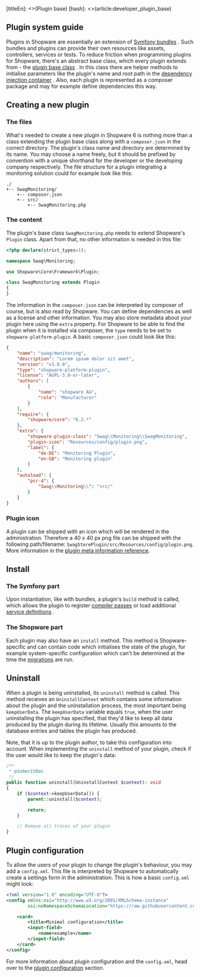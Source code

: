 [titleEn]: <>(Plugin base)
[hash]: <>(article:developer_plugin_base)

## Plugin system guide

Plugins in Shopware are essentially an extension of
[Symfony bundles](https://symfony.com/doc/current/bundles.html#creating-a-bundle)
. Such bundles and plugins can provide their own resources like assets,
controllers, services or tests. To reduce friction when programming plugins for
Shopware, there's an abstract base class, which every plugin extends from - the
[plugin base class](./../60-references-internals/40-plugins/020-plugin-base-class.md)
. In this class there are helper methods to initialise parameters like the
plugin's name and root path in the
[dependency injection container](https://symfony.com/doc/current/service_container.html#service-parameters)
. Also, each plugin is represented as a composer package and may for example
define dependencies this way.

## Creating a new plugin

### The files

What's needed to create a new plugin in Shopware 6 is nothing more than a class
extending the plugin base class along with a `composer.json` in the correct
directory. The plugin's class name and directory are determined by its name. You
may choose a name freely, but it should be prefixed by convention with a unique
shorthand for the developer or the developing company respectively. The file
structure for a plugin integrating a monitoring solution could for example look
like this:

```
./
+-- SwagMonitoring/
    +-- composer.json
    +-- src/
        +-- SwagMonitoring.php
```

### The content

The plugin's base class `SwagMonitoring.php` needs to extend Shopware's
`Plugin` class. Apart from that, no other information is needed in this file:

```php
<?php declare(strict_types=1);

namespace Swag\Monitoring;

use Shopware\Core\Framework\Plugin;

class SwagMonitoring extends Plugin
{
}
```

The information in the `composer.json` can be interpreted by composer of course,
but is also read by Shopware. You can define dependencies as well as a license
and other information. You may also store metadata
about your plugin here using the `extra` property. For Shopware to be able to
find the plugin when it is installed via composer, the `type` needs to be set to
`shopware-platform-plugin`. A basic `composer.json` could look like this:

```json
{
    "name": "swag/monitoring",
    "description": "Lorem ipsum dolor sit amet",
    "version": "v1.0.0",
    "type": "shopware-platform-plugin",
    "license": "AGPL-3.0-or-later",
    "authors": [
        {
            "name": "shopware AG",
            "role": "Manufacturer"
        }
    ],
    "require": {
        "shopware/core": "6.2.*"
    },
    "extra": {
        "shopware-plugin-class": "Swag\\Monitoring\\SwagMonitoring",
        "plugin-icon": "Resources/config/plugin.png",
        "label": {
            "de-DE": "Monitoring Plugin",
            "en-GB": "Monitoring plugin"
        }
    },
    "autoload": {
        "psr-4": {
            "Swag\\Monitoring\\": "src/"
        }
    }
}
```

### Plugin icon
A plugin can be shipped with an icon which will be rendered in the administration. Therefore a 40 x 40 px png file can be shipped with the following path/filename: `SwagStorePlugin/src/Resources/config/plugin.png`. More information in the [plugin meta information reference](./../60-references-internals/40-plugins/050-plugin-information.md).

## Install

### The Symfony part

Upon instantiation, like with bundles, a plugin's `build` method is called,
which allows the plugin to register
[compiler passes](https://symfony.com/doc/current/service_container/compiler_passes.html)
or load additional
[service definitions](https://symfony.com/doc/current/bundles/extension.html#using-the-load-method)
.

### The Shopware part

Each plugin may also have an `install` method. This method is Shopware-specific
and can contain code which initialises the state of the plugin, for example
system-specific configuration which can't be determined at the time the
[migrations](./../60-references-internals/40-plugins/080-plugin-migrations.md)
are run.

## Uninstall

When a plugin is being uninstalled, its `uninstall` method is called. This
method receives an `UninstallContext` which contains some information about the
plugin and the uninstallation process, the most important being `keepUserData`.
The `keepUserData` variable equals `true`, when the user uninstalling the
plugin has specified, that they'd like to keep all data produced by the plugin
during its lifetime. Usually this amounts to the database entries and tables the
plugin has produced.

Note, that it is up to the plugin author, to take this configuration into
account. When implementing the `uninstall` method of your plugin, check if the
user would like to keep the plugin's data:

```php
/**
 * @inheritDoc
 */
public function uninstall(UninstallContext $context): void
{
    if ($context->keepUserData()) {
        parent::uninstall($context);

        return;
    }

    // Remove all traces of your plugin
}
```

## Plugin configuration

To allow the users of your plugin to change the plugin's behaviour, you may add
a `config.xml`. This file is interpreted by Shopware to automatically
create a settings form in the administration. This is how a basic `config.xml`
might look:

```xml
<?xml version="1.0" encoding="UTF-8"?>
<config xmlns:xsi="http://www.w3.org/2001/XMLSchema-instance"
        xsi:noNamespaceSchemaLocation="https://raw.githubusercontent.com/shopware/platform/master/src/Core/System/SystemConfig/Schema/config.xsd">

    <card>
        <title>Minimal configuration</title>
        <input-field>
            <name>example</name>
        </input-field>
    </card>
</config>
```

For more information about plugin configuration and the `config.xml`, head
over to the
[plugin configuration](./../60-references-internals/40-plugins/070-plugin-config.md)
section.
